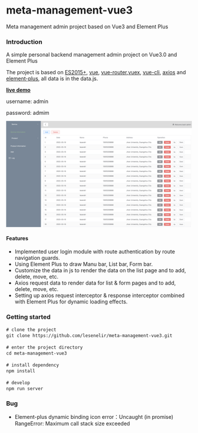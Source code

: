 # meta-management-vue3

Meta management admin project based on Vue3 and Element Plus



### Introduction

A simple personal backend management admin project on Vue3.0 and Element Plus

The project is based on [ES2015+](https://es6.ruanyifeng.com/), [vue](https://cn.vuejs.org/index.html), [vue-router](https://router.vuejs.org/zh-cn/),[vuex](https://github.com/vuejs/vuex), [vue-cli](https://github.com/vuejs/vue-cli), [axios](https://github.com/axios/axios) and [element-plus](https://github.com/element-plus/element-plus), all data is in the data.js.



**[live demo](https://lesenelir.wiki/meta-management-vue3/#/)**

username:    admin

password:         admim

![](https://raw.githubusercontent.com/lesenelir/meta-management-vue3/master/readmePic/readmePic01.png)



#### Features

- Implemented user login module with route authentication by route navigation guards.
- Using Element Plus to draw Manu bar, List bar, Form bar.
- Customize the data in js to render the data on the list page and to add, delete, move, etc.
- Axios request data to render data for list & form pages and to add, delete, move, etc.
- Setting up axios request interceptor & response interceptor combined with Element Plus for dynamic loading effects.



### Getting started

```shell
# clone the project
git clone https://github.com/lesenelir/meta-management-vue3.git

# enter the project directory
cd meta-management-vue3

# install dependency
npm install

# develop
npm run server
```



### Bug

- Element-plus dynamic binding icon error：Uncaught (in promise) RangeError: Maximum call stack size exceeded
